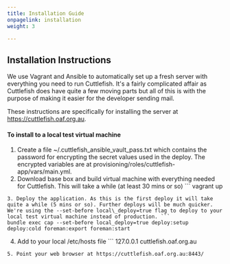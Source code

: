 ```yaml
---
title: Installation Guide
onpagelink: installation
weight: 3

---
```


Installation Instructions
-------------------------

We use Vagrant and Ansible to automatically set up a fresh server with everything you need to run Cuttlefish. It's a fairly complicated affair as Cuttlefish does have quite a few moving parts but all of this is with the purpose of making it easier for the developer sending mail.

These instructions are specifically for installing the server at https://cuttlefish.oaf.org.au.

#### To install to a local test virtual machine

1. Create a file ~/.cuttlefish\_ansible\_vault\_pass.txt which contains the password for encrypting the secret values used in the deploy. The encrypted variables are at provisioning/roles/cuttlefish-app/vars/main.yml.
2. Download base box and build virtual machine with everything needed for Cuttlefish. This will take a while (at least 30 mins or so) ```
  vagrant up
  ```
3. Deploy the application. As this is the first deploy it will take quite a while (5 mins or so). Further deploys will be much quicker. We're using the --set-before local\_deploy=true flag to deploy to your local test virtual machine instead of production. ```
  bundle exec cap --set-before local_deploy=true deploy:setup deploy:cold foreman:export foreman:start
  ```
4. Add to your local /etc/hosts file ```
  127.0.0.1       cuttlefish.oaf.org.au
  ```
5. Point your web browser at https://cuttlefish.oaf.org.au:8443/
 